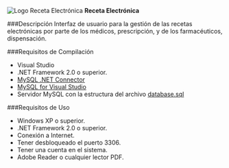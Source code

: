 ![Logo Receta Electrónica](http://i.imgur.com/ol8Du2L.png "Logo") **Receta Electrónica**

###Descripción
Interfaz de usuario para la gestión de las recetas electrónicas por parte de los médicos, prescripción, y de los farmacéuticos, dispensación.

###Requisitos de Compilación
 - Visual Studio
 - .NET Framework 2.0 o superior.
 - [MySQL .NET Connector](http://dev.mysql.com/downloads/connector/net/ "Connector/Net")
 - [MySQL for Visual Studio](http://dev.mysql.com/downloads/windows/visualstudio/ "MySQL for Visual Studio")
 - Servidor MySQL con la estructura del archivo [database.sql](https://github.com/alvr/RecetaElectronica/blob/master/Resources/database.sql "Estructura de la base de datos")

###Requisitos de Uso
 - Windows XP o superior.
 - .NET Framework 2.0 o superior.
 - Conexión a Internet.
 - Tener desbloqueado el puerto 3306.
 - Tener una cuenta en el sistema.
 - Adobe Reader o cualquier lector PDF.
